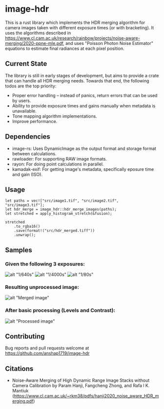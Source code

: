 # image-hdr

This is a rust library which implements the HDR merging algorithm for camera images taken with different exposure times (or with bracketing). It uses the algorithms described in https://www.cl.cam.ac.uk/research/rainbow/projects/noise-aware-merging/2020-ppne-mle.pdf, and uses "Poisson Photon Noise Estimator" equations to estimate final radiances at each pixel position.

## Current State

The library is still in early stages of development, but aims to provide a crate that can handle all HDR merging needs. Towards that end, the following todos are the top priority:

-   Proper error handling – instead of panics, return errors that can be used by users.
-   Ability to provide exposure times and gains manually when metadata is unavailable.
-   Tone mapping algorithm implementations.
-   Improve performance.

## Dependencies

-   image-rs: Uses DynamicImage as the output format and storage format between calculations.
-   rawloader: For supporting RAW image formats.
-   rayon: For doing point calculations in parallel.
-   kamadak-exif: For getting image's metadata, specifically eposure time and gain (ISO).

## Usage

```
let paths = vec!["src/image1.tif", "src/image2.tif", "src/image3.tif"];
let hdr_merge = image_hdr::hdr_merge_images(paths);
let stretched = apply_histogram_stretch(&fusion);

stretched
    .to_rgba16()
    .save(format!("src/hdr_merged.tiff"))
    .unwrap();
```

## Samples

### Given the following 3 exposures:

![alt "1/640s"](https://image-hdr-assets.s3.ap-south-1.amazonaws.com/DSC00001+Large.jpeg)
![alt "1/4000s"](https://image-hdr-assets.s3.ap-south-1.amazonaws.com/DSC00002+Large.jpeg)
![alt "1/80s"](https://image-hdr-assets.s3.ap-south-1.amazonaws.com/DSC00003+Large.jpeg)

### Resulting unprocessed image:

![alt "Merged image"](https://image-hdr-assets.s3.ap-south-1.amazonaws.com/hdr_merged+Large.jpeg)

### After basic processing (Levels and Contrast):

![alt "Processed image"](https://image-hdr-assets.s3.ap-south-1.amazonaws.com/Processed+Large.jpeg)

## Contributing

Bug reports and pull requests welcome at https://github.com/anshap1719/image-hdr

## Citations

-   Noise-Aware Merging of High Dynamic Range Image Stacks without Camera Calibration by Param Hanji, Fangcheng Zhong, and Rafa l K. Mantiuk (https://www.cl.cam.ac.uk/~rkm38/pdfs/hanji2020_noise_aware_HDR_merging.pdf)
